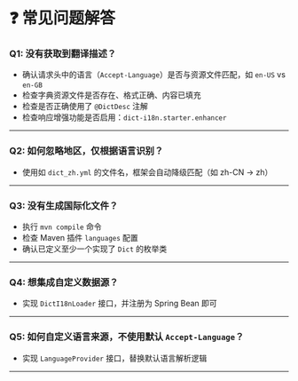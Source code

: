 # ❓ 常见问题解答

### Q1: 没有获取到翻译描述？

* 确认请求头中的语言（`Accept-Language`）是否与资源文件匹配，如 `en-US` vs `en-GB`
* 检查字典资源文件是否存在、格式正确、内容已填充
* 检查是否正确使用了 `@DictDesc` 注解
* 检查响应增强功能是否启用：`dict-i18n.starter.enhancer`

---

### Q2: 如何忽略地区，仅根据语言识别？

* 使用如 `dict_zh.yml` 的文件名，框架会自动降级匹配（如 zh-CN → zh）

---

### Q3: 没有生成国际化文件？

* 执行 `mvn compile` 命令
* 检查 Maven 插件 `languages` 配置
* 确认已定义至少一个实现了 `Dict` 的枚举类

---

### Q4: 想集成自定义数据源？

* 实现 `DictI18nLoader` 接口，并注册为 Spring Bean 即可

---

### Q5: 如何自定义语言来源，不使用默认 `Accept-Language`？

* 实现 `LanguageProvider` 接口，替换默认语言解析逻辑

---
